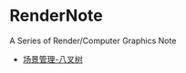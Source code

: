 # RenderNote
A Series of Render/Computer Graphics Note

* [场景管理-八叉树](https://github.com/chenyfsysu/PythonNote/blob/master/基础功能/基础功能-Pythonic.md)